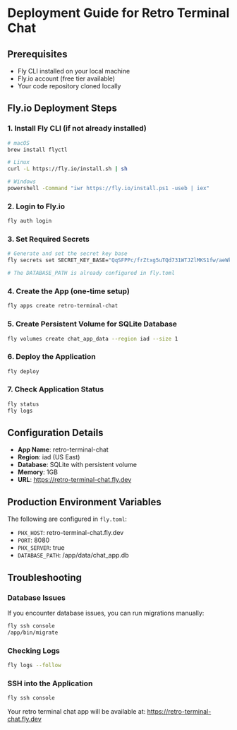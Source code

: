 # Deployment Guide for Retro Terminal Chat

## Prerequisites
- Fly CLI installed on your local machine
- Fly.io account (free tier available)
- Your code repository cloned locally

## Fly.io Deployment Steps

### 1. Install Fly CLI (if not already installed)
```bash
# macOS
brew install flyctl

# Linux
curl -L https://fly.io/install.sh | sh

# Windows
powershell -Command "iwr https://fly.io/install.ps1 -useb | iex"
```

### 2. Login to Fly.io
```bash
fly auth login
```

### 3. Set Required Secrets
```bash
# Generate and set the secret key base
fly secrets set SECRET_KEY_BASE="QqSFPPc/frZtxg5uTQd731WTJZlMKS1fw/aeWkcDDA9XMJaZkMpeumSLVqt4rARy"

# The DATABASE_PATH is already configured in fly.toml
```

### 4. Create the App (one-time setup)
```bash
fly apps create retro-terminal-chat
```

### 5. Create Persistent Volume for SQLite Database
```bash
fly volumes create chat_app_data --region iad --size 1
```

### 6. Deploy the Application
```bash
fly deploy
```

### 7. Check Application Status
```bash
fly status
fly logs
```

## Configuration Details

- **App Name**: retro-terminal-chat
- **Region**: iad (US East)
- **Database**: SQLite with persistent volume
- **Memory**: 1GB
- **URL**: https://retro-terminal-chat.fly.dev

## Production Environment Variables

The following are configured in `fly.toml`:
- `PHX_HOST`: retro-terminal-chat.fly.dev
- `PORT`: 8080
- `PHX_SERVER`: true
- `DATABASE_PATH`: /app/data/chat_app.db

## Troubleshooting

### Database Issues
If you encounter database issues, you can run migrations manually:
```bash
fly ssh console
/app/bin/migrate
```

### Checking Logs
```bash
fly logs --follow
```

### SSH into the Application
```bash
fly ssh console
```

Your retro terminal chat app will be available at: https://retro-terminal-chat.fly.dev

